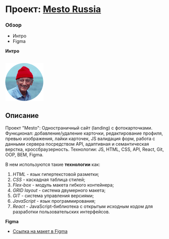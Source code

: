 # Проект: [Mesto Russia](https://baronpenteract.github.io/react-mesto-auth/index.html)

### Обзор

- Интро
- Figma

**Интро**

## ![mesto russia](src/images/icons/favicon.png)

## Описание

Проект "Mesto": Одностраничный сайт (landing) с фотокарточками.
Функционал: добавление/удаление карточки, редактирование профиля, превью изображения, лайки карточек, JS валидация форм, работа с данными сервера посредством API, адаптивная и семантическая верстка, кроссбраузерность.
Технологии: JS, HTML, CSS, API, React, Git, OOP, BEM, Figma.

В нем используются такие **технологии** как:

1. _HTML_ - язык гипертекстовой разметки;
2. _CSS_ - каскадная таблица стилей;
3. _Flex-box_ - модуль макета гибкого контейнера;
4. _GRID layout_ - система двумерного макета;
5. _GIT_ - система управления версиями;
6. _JavaScript_ - язык программирования;
7. _React_ - JavaScript-библиотека с открытым исходным кодом для разработки пользовательских интерфейсов.

**Figma**

- [Ссылка на макет в Figma](https://www.figma.com/file/2cn9N9jSkmxD84oJik7xL7/JavaScript.-Sprint-4?node-id=0%3A1)
